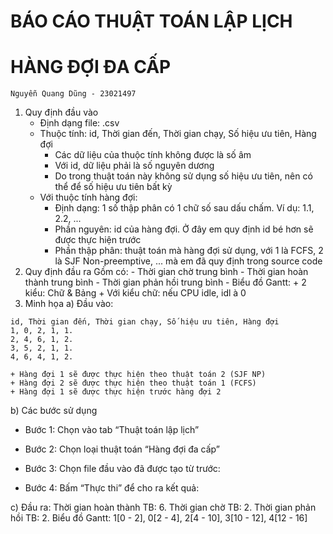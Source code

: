 # BÁO CÁO THUẬT TOÁN LẬP LỊCH

# HÀNG ĐỢI ĐA CẤP

```
Nguyễn Quang Dũng - 23021497
```
1. Quy định đầu vào
    - Định dạng file: .csv
    - Thuộc tính: id, Thời gian đến, Thời gian chạy, Số hiệu ưu tiên, Hàng đợi
       + Các dữ liệu của thuộc tính không được là số âm
       + Với id, dữ liệu phải là số nguyên dương
       + Do trong thuật toán này không sử dụng số hiệu ưu tiên, nên có
          thể để số hiệu ưu tiên bất kỳ
    - Với thuộc tính hàng đợi:
       + Định dạng: 1 số thập phân có 1 chữ số sau dấu chấm. Ví dụ: 1.1,
          2.2, ...
       + Phần nguyên: id của hàng đợi. Ở đây em quy định id bé hơn sẽ
          được thực hiện trước
       + Phần thập phân: thuật toán mà hàng đợi sử dụng, với 1 là FCFS,
          2 là SJF Non-preemptive, ... mà em đã quy định trong source
          code
2. Quy định đầu ra
    Gồm có:
       - Thời gian chờ trung bình
       - Thời gian hoàn thành trung bình
       - Thời gian phản hồi trung bình
       - Biểu đồ Gantt:
          + 2 kiểu: Chữ & Bảng
          + Với kiểu chữ: nếu CPU idle, idl à 0
3. Minh họa
    a) Đầu vào:

```
id, Thời gian đến, Thời gian chạy, Số hiệu ưu tiên, Hàng đợi
1, 0, 2, 1, 1.
2, 4, 6, 1, 2.
3, 5, 2, 1, 1.
4, 6, 4, 1, 2.
```
```
+ Hàng đợi 1 sẽ được thực hiện theo thuật toán 2 (SJF NP)
+ Hàng đợi 2 sẽ được thực hiện theo thuật toán 1 (FCFS)
+ Hàng đợi 1 sẽ được thực hiện trước hàng đợi 2
```

b) Các bước sử dụng

- Bước 1: Chọn vào tab “Thuật toán lập lịch”
- Bước 2: Chọn loại thuật toán “Hàng đợi đa cấp”
- Bước 3: Chọn file đầu vào đã được tạo từ trước:


- Bước 4: Bấm “Thực thi” để cho ra kết quả:

c) Đầu ra:
Thời gian hoàn thành TB: 6.
Thời gian chờ TB: 2.
Thời gian phản hồi TB: 2.
Biểu đồ Gantt: 1[0 - 2], 0[2 - 4], 2[4 - 10], 3[10 - 12], 4[12 - 16]



